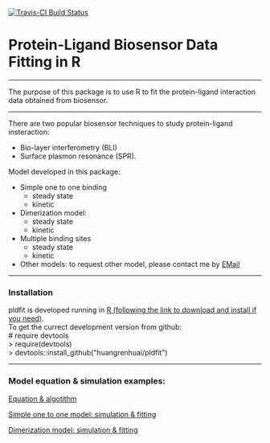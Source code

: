 [![Travis-CI Build Status](https://travis-ci.org/huangrenhuai/pldfit.svg?branch=master)](https://travis-ci.org/huangrenhuai/pldfit)

# Protein-Ligand Biosensor Data Fitting in R
-----
The purpose of this package is to use R to fit the protein-ligand interaction data obtained from biosensor. 

-----
There are two popular biosensor techniques to study protein-ligand insteraction:  
* Bio-layer interferometry (BLI) 
* Surface plasmon resonance (SPR).  

Model developed in this package:  
* Simple one to one binding
  + steady state 
  + kinetic 
* Dimerization model:  
  + steady state 
  + kinetic 
* Multiple binding sites 
  + steady state 
  + kinetic 
* Other models: to request other model, please contact me by <a href="mailto:huangrenhuai@gmail.com?Subject=New%20model" target="_top">EMail</a>


-----
### Installation

pldfit is developed running in [R (following the link to download and install if you need)](https://cran.r-project.org/).   
To get the currect development version from github:    
  \# require devtools  
  \> require(devtools)  
  \> devtools::install_github("huangrenhuai/pldfit")

-----
### Model equation & simulation examples:   

[Equation & algotithm](https://huangrenhuai.github.io/pldfit/vignettes/Protein-Ligand%20Biosensor%20Data%20Fitting.html)

[Simple one to one model: simulation & fitting](https://huangrenhuai.github.io/pldfit/vignettes/Simple%20One%20to%20One%20Binding_%20Simulation.html)

[Dimerization model: simulation & fitting](https://huangrenhuai.github.io/pldfit/vignettes/Dimerization%20Model_%20Simulation%20%26%20Fitting.html)

